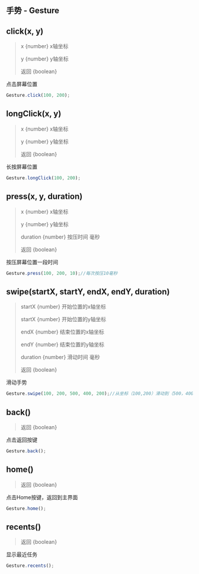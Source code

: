 ## 手势 - Gesture

## click(x, y)
> x {number} x轴坐标
> 
> y {number} y轴坐标
> 
> 返回 {boolean}

点击屏幕位置

```javascript
Gesture.click(100, 200);
```

## longClick(x, y)
> x {number} x轴坐标
> 
> y {number} y轴坐标
> 
> 返回 {boolean}

长按屏幕位置

```javascript
Gesture.longClick(100, 200);
```

## press(x, y, duration)
> x {number} x轴坐标
> 
> y {number} y轴坐标
> 
> duration {number} 按压时间  毫秒
> 
> 返回 {boolean}

按压屏幕位置一段时间

```javascript
Gesture.press(100, 200, 10);//每次按压10毫秒
```

## swipe(startX, startY, endX, endY, duration)
> startX {number} 开始位置的x轴坐标
> 
> startX {number} 开始位置的y轴坐标
> 
> endX {number} 结束位置的x轴坐标
> 
> endY {number} 结束位置的y轴坐标
> 
> duration {number} 滑动时间  毫秒
> 
> 返回 {boolean}

滑动手势

```javascript
Gesture.swipe(100, 200, 500, 400, 200);//从坐标（100,200）滑动到（500，400），执行时间为200毫秒
```

## back()
> 返回 {boolean}

点击返回按键

```javascript
Gesture.back();
```

## home()
> 返回 {boolean}

点击Home按键，返回到主界面

```javascript
Gesture.home();
```

## recents()
> 返回 {boolean}

显示最近任务

```javascript
Gesture.recents();
```
